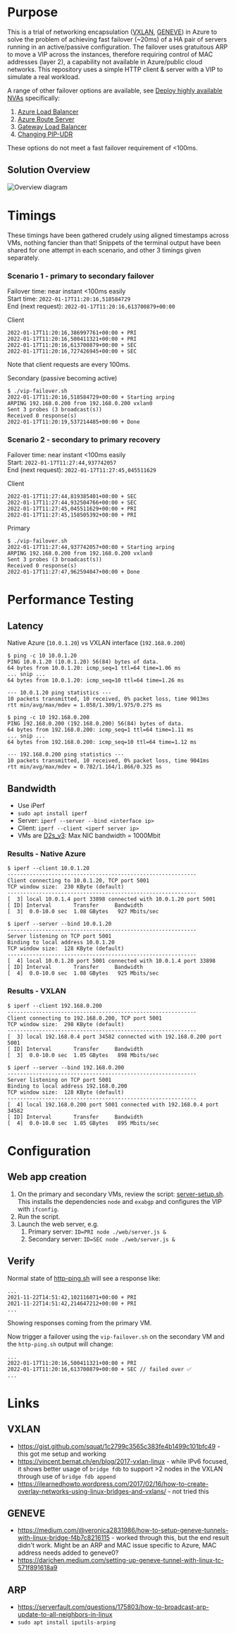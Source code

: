 # Purpose

This is a trial of networking encapsulation ([VXLAN](https://en.wikipedia.org/wiki/Virtual_Extensible_LAN), [GENEVE](https://en.wikipedia.org/wiki/Generic_Network_Virtualization_Encapsulation))  in Azure to solve the problem of achieving fast failover (~20ms) of a HA pair of servers running in an active/passive configuration.  The failover uses gratuitous ARP to move a VIP across the instances, therefore requiring control of MAC addresses (layer 2), a capability not available in Azure/public cloud networks.  This repository uses a simple HTTP client & server with a VIP to simulate a real workload.

A range of other failover options are available, see [Deploy highly available NVAs](https://docs.microsoft.com/en-us/azure/architecture/reference-architectures/dmz/nva-ha#ha-architectures-overview) specifically:
1. [Azure Load Balancer](https://docs.microsoft.com/en-us/azure/architecture/reference-architectures/dmz/nva-ha#load-balancer-design)
1. [Azure Route Server](https://docs.microsoft.com/en-us/azure/architecture/reference-architectures/dmz/nva-ha#azure-route-server)
1. [Gateway Load Balancer](https://docs.microsoft.com/en-us/azure/architecture/reference-architectures/dmz/nva-ha#gateway-load-balancer)
1. [Changing PIP-UDR](https://docs.microsoft.com/en-us/azure/architecture/reference-architectures/dmz/nva-ha#changing-pip-udr)

These options do not meet a fast failover requirement of <100ms.

## Solution Overview
![Overview diagram](/images/azure-tunnel-based-failover.png)

# Timings
These timings have been gathered crudely using aligned timestamps across VMs, nothing fancier than that!  Snippets of the terminal output have been shared for one attempt in each scenario, and other 3 timings given separately.

### Scenario 1 - primary to secondary failover

Failover time: near instant <100ms easily  
Start time: `2022-01-17T11:20:16,518584729`  
End (next request): `2022-01-17T11:20:16,613700879+00:00`  

Client
```
2022-01-17T11:20:16,386997761+00:00 + PRI
2022-01-17T11:20:16,500411321+00:00 + PRI
2022-01-17T11:20:16,613700879+00:00 + SEC
2022-01-17T11:20:16,727426945+00:00 + SEC
```

Note that client requests are every 100ms.

Secondary (passive becoming active)
```
$ ./vip-failover.sh
2022-01-17T11:20:16,518584729+00:00 + Starting arping
ARPING 192.168.0.200 from 192.168.0.200 vxlan0
Sent 3 probes (3 broadcast(s))
Received 0 response(s)
2022-01-17T11:20:19,537214485+00:00 + Done
```

### Scenario 2 - secondary to primary recovery
Failover time: near instant <100ms easily  
Start: `2022-01-17T11:27:44,937742057`  
End (next request): `2022-01-17T11:27:45,045511629`  

Client
```
2022-01-17T11:27:44,819385401+00:00 + SEC
2022-01-17T11:27:44,932504766+00:00 + SEC
2022-01-17T11:27:45,045511629+00:00 + PRI
2022-01-17T11:27:45,158505392+00:00 + PRI
```

Primary
```
$ ./vip-failover.sh
2022-01-17T11:27:44,937742057+00:00 + Starting arping
ARPING 192.168.0.200 from 192.168.0.200 vxlan0
Sent 3 probes (3 broadcast(s))
Received 0 response(s)
2022-01-17T11:27:47,962594047+00:00 + Done
```

# Performance Testing

## Latency
Native Azure (`10.0.1.20`) vs VXLAN interface (`192.168.0.200`)
```
$ ping -c 10 10.0.1.20
PING 10.0.1.20 (10.0.1.20) 56(84) bytes of data.
64 bytes from 10.0.1.20: icmp_seq=1 ttl=64 time=1.06 ms
... snip ...
64 bytes from 10.0.1.20: icmp_seq=10 ttl=64 time=1.26 ms

--- 10.0.1.20 ping statistics ---
10 packets transmitted, 10 received, 0% packet loss, time 9013ms
rtt min/avg/max/mdev = 1.058/1.309/1.975/0.275 ms

$ ping -c 10 192.168.0.200
PING 192.168.0.200 (192.168.0.200) 56(84) bytes of data.
64 bytes from 192.168.0.200: icmp_seq=1 ttl=64 time=1.11 ms
... snip ...
64 bytes from 192.168.0.200: icmp_seq=10 ttl=64 time=1.12 ms

--- 192.168.0.200 ping statistics ---
10 packets transmitted, 10 received, 0% packet loss, time 9041ms
rtt min/avg/max/mdev = 0.782/1.164/1.866/0.325 ms
```

## Bandwidth
- Use iPerf
- `sudo apt install iperf`
- Server: `iperf --server --bind <interface ip>`
- Client: `iperf --client <iperf server ip>`
- VMs are [D2s_v3](https://docs.microsoft.com/en-us/azure/virtual-machines/dv3-dsv3-series): Max NIC bandwidth = 1000Mbit

### Results - Native Azure
```
$ iperf --client 10.0.1.20
------------------------------------------------------------
Client connecting to 10.0.1.20, TCP port 5001
TCP window size:  230 KByte (default)
------------------------------------------------------------
[  3] local 10.0.1.4 port 33898 connected with 10.0.1.20 port 5001
[ ID] Interval       Transfer     Bandwidth
[  3]  0.0-10.0 sec  1.08 GBytes   927 Mbits/sec
```

```
$ iperf --server --bind 10.0.1.20
------------------------------------------------------------
Server listening on TCP port 5001
Binding to local address 10.0.1.20
TCP window size:  128 KByte (default)
------------------------------------------------------------
[  4] local 10.0.1.20 port 5001 connected with 10.0.1.4 port 33898
[ ID] Interval       Transfer     Bandwidth
[  4]  0.0-10.0 sec  1.08 GBytes   925 Mbits/sec
```

### Results - VXLAN
```
$ iperf --client 192.168.0.200
------------------------------------------------------------
Client connecting to 192.168.0.200, TCP port 5001
TCP window size:  298 KByte (default)
------------------------------------------------------------
[  3] local 192.168.0.4 port 34582 connected with 192.168.0.200 port 5001
[ ID] Interval       Transfer     Bandwidth
[  3]  0.0-10.0 sec  1.05 GBytes   898 Mbits/sec
```
```
$ iperf --server --bind 192.168.0.200
------------------------------------------------------------
Server listening on TCP port 5001
Binding to local address 192.168.0.200
TCP window size:  128 KByte (default)
------------------------------------------------------------
[  4] local 192.168.0.200 port 5001 connected with 192.168.0.4 port 34582
[ ID] Interval       Transfer     Bandwidth
[  4]  0.0-10.0 sec  1.05 GBytes   895 Mbits/sec
```

# Configuration

## Web app creation
1. On the primary and secondary VMs, review the script: [server-setup.sh](/scripts/server-setup.sh).  This installs the dependencies `node` and `exabgp` and configures the VIP with `ifconfig`.
1. Run the script.
1. Launch the web server, e.g.
    1. Primary server: `ID=PRI node ./web/server.js &`
    2. Secondary server: `ID=SEC node ./web/server.js &`

## Verify
Normal state of [http-ping.sh](/scripts/http-ping.sh) will see a response like:
```
...
2021-11-22T14:51:42,102116071+00:00 + PRI
2021-11-22T14:51:42,214647212+00:00 + PRI
...
```
Showing responses coming from the primary VM.

Now trigger a failover using the `vip-failover.sh` on the secondary VM and the `http-ping.sh` output will change:
```
...
2022-01-17T11:20:16,500411321+00:00 + PRI
2022-01-17T11:20:16,613700879+00:00 + SEC // failed over ✅
...
```

# Links

## VXLAN
- https://gist.github.com/squat/1c2799c3565c383fe4b1499c101bfc49 - this got me setup and working
- https://vincent.bernat.ch/en/blog/2017-vxlan-linux - while IPv6 focused, it shows better usage of `bridge fdb` to support >2 nodes in the VXLAN through use of `bridge fdb append`
- https://ilearnedhowto.wordpress.com/2017/02/16/how-to-create-overlay-networks-using-linux-bridges-and-vxlans/ - not tried this
 
## GENEVE
- https://medium.com/@veronica2831986/how-to-setup-geneve-tunnels-with-linux-bridge-f4b7c8216115 - worked through this, but the end result didn't work.  Might be an ARP and MAC issue specific to Azure, MAC address needs added to geneve0?
- https://darjchen.medium.com/setting-up-geneve-tunnel-with-linux-tc-571f891618a9

## ARP
- https://serverfault.com/questions/175803/how-to-broadcast-arp-update-to-all-neighbors-in-linux
- `sudo apt install iputils-arping`